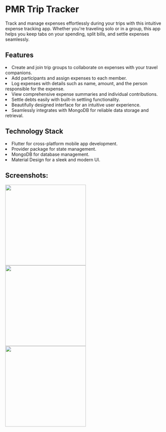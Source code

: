 # PMR Trip Tracker

Track and manage expenses effortlessly during your trips with this intuitive expense tracking app. Whether you're traveling solo or in a group, this app helps you keep tabs on your spending, split bills, and settle expenses seamlessly.

<h2>Features</h2>
<li>Create and join trip groups to collaborate on expenses with your travel companions.</li>
<li>Add participants and assign expenses to each member.</li>
<li>Log expenses with details such as name, amount, and the person responsible for the expense.</li>
<li>View comprehensive expense summaries and individual contributions.</li>
<li>Settle debts easily with built-in settling functionality.</li>
<li>Beautifully designed interface for an intuitive user experience.</li>
<li>Seamlessly integrates with MongoDB for reliable data storage and retrieval.</li>

<h2>Technology Stack</h2>

<li>Flutter for cross-platform mobile app development.</li>
<li>Provider package for state management.</li>
<li>MongoDB for database management.</li>
<li>Material Design for a sleek and modern UI.</li>

<h2>Screenshots:</h2>
<div>
  <img src="https://firebasestorage.googleapis.com/v0/b/database-pmr.appspot.com/o/PMR%20Trip%20Tracker%2Fimg1.jpg?alt=media&token=d5290a0c-1829-40ab-87ad-5c2a380a2ab8" width=256 margin=10>
  <img src="https://firebasestorage.googleapis.com/v0/b/database-pmr.appspot.com/o/PMR%20Trip%20Tracker%2Fimg2.jpg?alt=media&token=39f0b845-915d-4e9d-ba3b-7b4d686285a8" width=256 margin=10>
  <img src="https://firebasestorage.googleapis.com/v0/b/database-pmr.appspot.com/o/PMR%20Trip%20Tracker%2Fimg3.jpg?alt=media&token=184c6557-c1b5-461d-b9a1-4b533eb6f071" width=256 margin=10>
</div>
